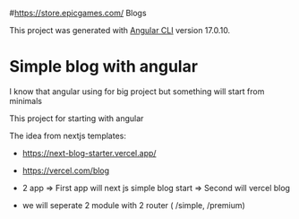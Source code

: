 #https://store.epicgames.com/ Blogs

This project was generated with [Angular CLI](https://github.com/angular/angular-cli) version 17.0.10.

# Simple blog with angular

I know that angular using for big project but something will start from minimals

This project for starting with angular

The idea from nextjs templates: 
- https://next-blog-starter.vercel.app/
- https://vercel.com/blog

- 2 app
=> First app will next js simple blog start
=> Second will vercel blog 

- we will seperate 2 module with 2 router ( /simple, /premium)
